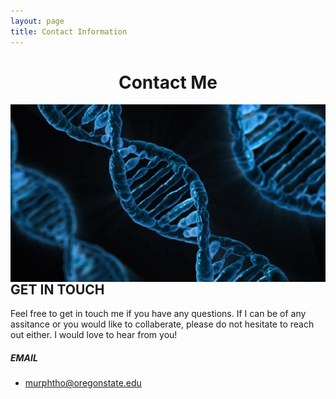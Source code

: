 ```yaml
---
layout: page
title: Contact Information
---
```


# <center>Contact Me</center>

<img src="/assets/img/dna.jpg" align="right"> 


## GET IN TOUCH
Feel free to get in touch me if you have any questions. If I can be of any assitance or you would like to collaberate, please do not hesitate to reach out either. I would love to hear from you!

##### EMAIL
- murphtho@oregonstate.edu
